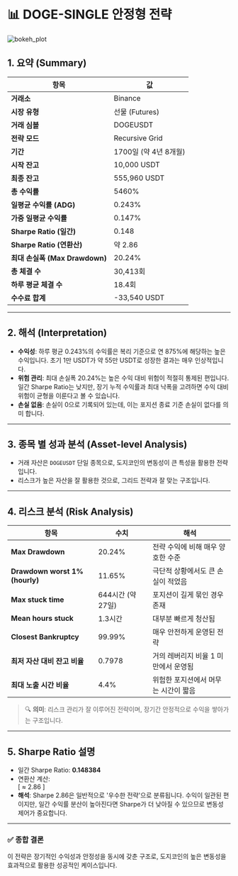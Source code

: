 # 📊 DOGE-SINGLE 안정형 전략

![bokeh_plot](https://github.com/user-attachments/assets/237af5c3-faf0-4ce2-9a9b-981b6e762c90)


## 1. 요약 (Summary)

| 항목 | 값 |
|------|----|
| **거래소** | Binance |
| **시장 유형** | 선물 (Futures) |
| **거래 심볼** | DOGEUSDT |
| **전략 모드** | Recursive Grid |
| **기간** | 1700일 (약 4년 8개월) |
| **시작 잔고** | 10,000 USDT |
| **최종 잔고** | 555,960 USDT |
| **총 수익률** | 5460% |
| **일평균 수익률 (ADG)** | 0.243% |
| **가중 일평균 수익률** | 0.147% |
| **Sharpe Ratio (일간)** | 0.148 |
| **Sharpe Ratio (연환산)** | 약 2.86 |
| **최대 손실폭 (Max Drawdown)** | 20.24% |
| **총 체결 수** | 30,413회 |
| **하루 평균 체결 수** | 18.4회 |
| **수수료 합계** | -33,540 USDT |

---

## 2. 해석 (Interpretation)

- **수익성**: 하루 평균 0.243%의 수익률은 복리 기준으로 연 875%에 해당하는 높은 수익입니다. 초기 1만 USDT가 약 55만 USDT로 성장한 결과는 매우 인상적입니다.
- **위험 관리**: 최대 손실폭 20.24%는 높은 수익 대비 위험이 적절히 통제된 편입니다. 일간 Sharpe Ratio는 낮지만, 장기 누적 수익률과 최대 낙폭을 고려하면 수익 대비 위험이 균형을 이룬다고 볼 수 있습니다.
- **손실 없음**: 손실이 0으로 기록되어 있는데, 이는 포지션 종료 기준 손실이 없다를 의미 합니다.

---

## 3. 종목 별 성과 분석 (Asset-level Analysis)

- 거래 자산은 `DOGEUSDT` 단일 종목으로, 도지코인의 변동성이 큰 특성을 활용한 전략입니다.
- 리스크가 높은 자산을 잘 활용한 것으로, 그리드 전략과 잘 맞는 구조입니다.

---

## 4. 리스크 분석 (Risk Analysis)

| 항목 | 수치 | 해석 |
|------|------|------|
| **Max Drawdown** | 20.24% | 전략 수익에 비해 매우 양호한 수준 |
| **Drawdown worst 1% (hourly)** | 11.65% | 극단적 상황에서도 큰 손실이 적었음 |
| **Max stuck time** | 644시간 (약 27일) | 포지션이 길게 묶인 경우 존재 |
| **Mean hours stuck** | 1.3시간 | 대부분 빠르게 청산됨 |
| **Closest Bankruptcy** | 99.99% | 매우 안전하게 운영된 전략 |
| **최저 자산 대비 잔고 비율** | 0.7978 | 거의 레버리지 비율 1 미만에서 운영됨 |
| **최대 노출 시간 비율** | 4.4% | 위험한 포지션에서 머무는 시간이 짧음 |

> 🔍 **의미**: 리스크 관리가 잘 이루어진 전략이며, 장기간 안정적으로 수익을 쌓아가는 구조입니다.

---

## 5. Sharpe Ratio 설명

- 일간 Sharpe Ratio: **0.148384**
- 연환산 계산:  
  \[
  ≈ 2.86
  \]
- **해석**: Sharpe 2.86은 일반적으로 '우수한 전략'으로 분류됩니다. 수익이 일관된 편이지만, 일간 수익률 분산이 높아진다면 Sharpe가 더 낮아질 수 있으므로 변동성 제어가 중요합니다.

---

### ✅ 종합 결론

이 전략은 장기적인 수익성과 안정성을 동시에 갖춘 구조로, 도지코인의 높은 변동성을 효과적으로 활용한 성공적인 케이스입니다.
